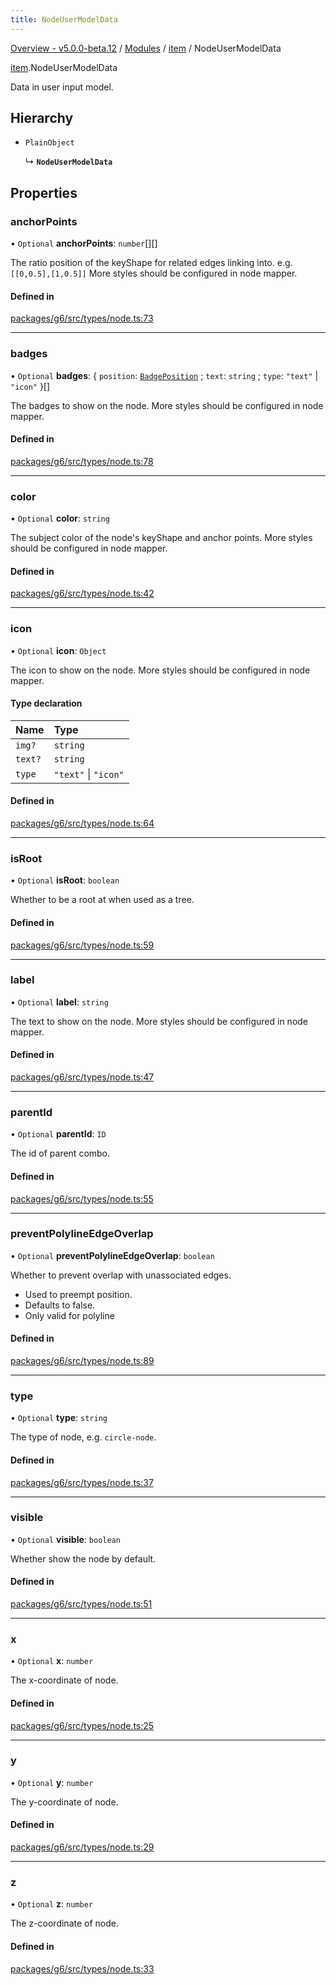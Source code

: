 ```yaml
---
title: NodeUserModelData
---
```


[Overview - v5.0.0-beta.12](../../README.en.md) / [Modules](../../modules.en.md) / [item](../../modules/item.en.md) / NodeUserModelData

[item](../../modules/item.en.md).NodeUserModelData

Data in user input model.

## Hierarchy

- `PlainObject`

  ↳ **`NodeUserModelData`**

## Properties

### anchorPoints

• `Optional` **anchorPoints**: `number`[][]

The ratio position of the keyShape for related edges linking into. e.g. `[[0,0.5],[1,0.5]]`
More styles should be configured in node mapper.

#### Defined in

[packages/g6/src/types/node.ts:73](https://github.com/antvis/G6/blob/61e525e59b/packages/g6/src/types/node.ts#L73)

---

### badges

• `Optional` **badges**: { `position`: [`BadgePosition`](../../enums/item/BadgePosition.en.md) ; `text`: `string` ; `type`: `"text"` \| `"icon"` }[]

The badges to show on the node.
More styles should be configured in node mapper.

#### Defined in

[packages/g6/src/types/node.ts:78](https://github.com/antvis/G6/blob/61e525e59b/packages/g6/src/types/node.ts#L78)

---

### color

• `Optional` **color**: `string`

The subject color of the node's keyShape and anchor points.
More styles should be configured in node mapper.

#### Defined in

[packages/g6/src/types/node.ts:42](https://github.com/antvis/G6/blob/61e525e59b/packages/g6/src/types/node.ts#L42)

---

### icon

• `Optional` **icon**: `Object`

The icon to show on the node.
More styles should be configured in node mapper.

#### Type declaration

| Name    | Type                 |
| :------ | :------------------- |
| `img?`  | `string`             |
| `text?` | `string`             |
| `type`  | `"text"` \| `"icon"` |

#### Defined in

[packages/g6/src/types/node.ts:64](https://github.com/antvis/G6/blob/61e525e59b/packages/g6/src/types/node.ts#L64)

---

### isRoot

• `Optional` **isRoot**: `boolean`

Whether to be a root at when used as a tree.

#### Defined in

[packages/g6/src/types/node.ts:59](https://github.com/antvis/G6/blob/61e525e59b/packages/g6/src/types/node.ts#L59)

---

### label

• `Optional` **label**: `string`

The text to show on the node.
More styles should be configured in node mapper.

#### Defined in

[packages/g6/src/types/node.ts:47](https://github.com/antvis/G6/blob/61e525e59b/packages/g6/src/types/node.ts#L47)

---

### parentId

• `Optional` **parentId**: `ID`

The id of parent combo.

#### Defined in

[packages/g6/src/types/node.ts:55](https://github.com/antvis/G6/blob/61e525e59b/packages/g6/src/types/node.ts#L55)

---

### preventPolylineEdgeOverlap

• `Optional` **preventPolylineEdgeOverlap**: `boolean`

Whether to prevent overlap with unassociated edges.

- Used to preempt position.
- Defaults to false.
- Only valid for polyline

#### Defined in

[packages/g6/src/types/node.ts:89](https://github.com/antvis/G6/blob/61e525e59b/packages/g6/src/types/node.ts#L89)

---

### type

• `Optional` **type**: `string`

The type of node, e.g. `circle-node`.

#### Defined in

[packages/g6/src/types/node.ts:37](https://github.com/antvis/G6/blob/61e525e59b/packages/g6/src/types/node.ts#L37)

---

### visible

• `Optional` **visible**: `boolean`

Whether show the node by default.

#### Defined in

[packages/g6/src/types/node.ts:51](https://github.com/antvis/G6/blob/61e525e59b/packages/g6/src/types/node.ts#L51)

---

### x

• `Optional` **x**: `number`

The x-coordinate of node.

#### Defined in

[packages/g6/src/types/node.ts:25](https://github.com/antvis/G6/blob/61e525e59b/packages/g6/src/types/node.ts#L25)

---

### y

• `Optional` **y**: `number`

The y-coordinate of node.

#### Defined in

[packages/g6/src/types/node.ts:29](https://github.com/antvis/G6/blob/61e525e59b/packages/g6/src/types/node.ts#L29)

---

### z

• `Optional` **z**: `number`

The z-coordinate of node.

#### Defined in

[packages/g6/src/types/node.ts:33](https://github.com/antvis/G6/blob/61e525e59b/packages/g6/src/types/node.ts#L33)
